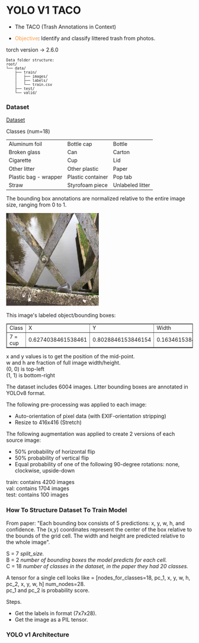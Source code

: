 # YOLO V1 TACO

* The TACO (Trash Annotations in Context)

* <span style="color:#FF9B42; ">Objective</span>: Identify and classify littered trash from photos.

torch version -> 2.6.0

<pre style="font-size:.7em">
Data folder structure:
root/  
└── data/  
    ├── train/  
    │   ├── images/  
    │   ├── labels/  
    │   └── train.csv  
    ├── test/  
    └── valid/  
</pre>

### Dataset

<a href="https://www.kaggle.com/datasets/vencerlanz09/taco-dataset-yolo-format">Dataset</a>

Classes (num=18)

|          |           |           |
|------------------------|--------------------|------------------|
| Aluminum foil        | Bottle cap         | Bottle           |
| Broken glass           | Can                | Carton           |
| Cigarette              | Cup                | Lid              |
| Other litter           | Other plastic      | Paper            |
| Plastic bag - wrapper  | Plastic container  | Pop tab          |
| Straw                  | Styrofoam piece    | Unlabeled litter |

The bounding box annotations are normalized relative to the entire image size, ranging from 0 to 1.

<img src="./showcase_images//000027_JPG_jpg.rf.14b944888cb86333dfde8b726115c2be.jpg" alt="Girl in a jacket"  height="250">

This image's labeled object/bounding boxes:
<table border="1">
    <tr>
        <td>Class</td>
        <td>X</td>
        <td>Y</td>
        <td>Width</td>
        <td>Height</td>
    </tr>
    <tr>
        <td>7 = cup</td>
        <td>0.6274038461538461</td>
        <td>0.8028846153846154</td>
        <td>0.16346153846153846</td>
        <td>0.13341346153846154</td>
    </tr>
</table>

x and y values is to get the position of the mid-point.  
w and h are fraction of full image width/height.  
(0, 0) is top-left  
(1, 1) is bottom-right  

The dataset includes 6004 images.
Litter bounding boxes are annotated in YOLOv8 format.

The following pre-processing was applied to each image:

* Auto-orientation of pixel data (with EXIF-orientation stripping)
* Resize to 416x416 (Stretch)

The following augmentation was applied to create 2 versions of each source image:

* 50% probability of horizontal flip
* 50% probability of vertical flip
* Equal probability of one of the following 90-degree rotations: none, clockwise, upside-down

train: contains 4200 images  
val: contains 1704 images  
test: contains 100 images  



### How To Structure Dataset To Train Model

From paper: "Each bounding box consists of 5 predictions: x, y, w, h, and confidence. The (x,y) coordinates represent the center of the box relative to the bounds of the grid cell. The width and height are predicted relative to the whole image".

S = 7 <i>split_size.</i>  
B = 2 <i>number of bounding boxes the model predicts for each cell.</i>  
C = 18 <i>number of classes in the dataset, in the paper they had 20 classes.</i>  

A tensor for a single cell looks like = [nodes_for_classes=18, pc_1, x, y, w, h, pc_2, x, y, w, h] num_nodes=28.  
pc_1 and pc_2 is probability score.

Steps.  

* Get the labels in format (7x7x28).
* Get the image as a PIL tensor.
<!-- TODO -->



### YOLO v1 Architecture

